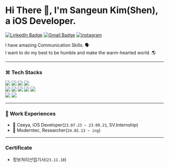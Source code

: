 # Hi There 👋, I'm Sangeun Kim(Shen), a iOS Developer.
[![LinkedIn Badge](https://img.shields.io/badge/-LinkedIn-blue?style=for-the-badge&logo=linkedin&link=https://www.linkedin.com/in/sangeun-kim-64657a256/)](https://www.linkedin.com/in/sangeun-kim-64657a256/)
[![Gmail Badge](https://img.shields.io/badge/-Gmail-c14438?logo=Gmail&logoColor=white&link=mailto:dev.sangau20@gmail.com&style=for-the-badge)](mailto:dev.sangau20@gmail.com)
[![instagram](https://img.shields.io/badge/instagram-%23000000.svg?&amp;style=for-the-badge&amp;logo=instagram&amp;logoColor=white&amp;color=dd2a7b)](https://www.instagram.com/sang_au20/)

I have amazing Communication Skills. 🗣️</br>
I want to do my best to be humble and make the warm-hearted world. 🌎

---

### ⌘ Tech Stacks
<p align='leading'>
  <img src="https://img.shields.io/badge/Swift-F05138?style=flat&logo=swift&logoColor=white"/>
  <img src="https://img.shields.io/badge/SwiftUI-0D0D0D?style=flat&logo=swift&logoColor=blue"/>
  <img src="https://img.shields.io/badge/UIKit-2396F3?style=flat&logo=UIkit&logoColor=white"/>
  <img src="https://img.shields.io/badge/Java-ED8B00?style=flat&logo=openjdk&logoColor=white"/>
  
  <br>

  <img src="https://img.shields.io/badge/Xcode-147EFB?style=flat&logo=Xcode&logoColor=white"/>
  <img src="https://img.shields.io/badge/Visual Studio Code-007ACC?style=flat&logo=Visual Studio Code&logoColor=white"/>
  <img src="https://img.shields.io/badge/Notion-000000?style=flat&logo=Notion&logoColor=white"/>
  <img src="https://img.shields.io/badge/Discord-5865F2?style=flat&logo=Discord&logoColor=white"/>
  <img src="https://img.shields.io/badge/IntelliJ_IDEA-000000?style=flat&logo==intellij-idea&logoColor=white"/>

  <br>

  <img src="https://img.shields.io/badge/Git-F05032?style=flat&logo=Git&logoColor=white"/>
  <img src="https://img.shields.io/badge/GitHub-181717?style=flat&logo=GitHub&logoColor=white"/>
</p>

---

### 💼 Work Experiences
- 🪽 Ceeya, iOS Developer(`23.07.23 ~ 23.09.23`, SV.Internship)
- 🏢 Moderntec, Researcher(`24.02.13 ~ ing`)

---

### Certificate
- 정보처리산업기사(`23.11.10`)
